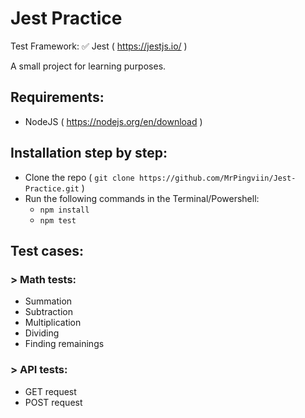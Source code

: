 # Jest Practice

Test Framework: ✅ Jest ( https://jestjs.io/ )

A small project for learning purposes.

## Requirements: 
- NodeJS ( https://nodejs.org/en/download )

## Installation step by step:
- Clone the repo ( `git clone https://github.com/MrPingviin/Jest-Practice.git` )
- Run the following commands in the Terminal/Powershell:
    - `npm install`
    - `npm test`

## Test cases:
### > Math tests:
- Summation
- Subtraction
- Multiplication
- Dividing
- Finding remainings

### > API tests:
- GET request
- POST request